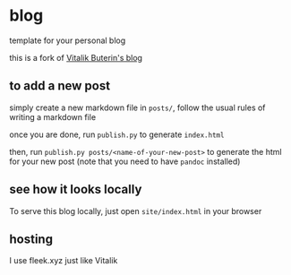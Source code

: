 # blog

template for your personal blog

this is a fork of [Vitalik Buterin's blog](https://github.com/vbuterin/blog)

## to add a new post

simply create a new markdown file in `posts/`, follow the usual rules of writing a markdown file

once you are done, run `publish.py` to generate `index.html`

then, run `publish.py posts/<name-of-your-new-post>` to generate the html for your new post (note that you need to have `pandoc` installed)

## see how it looks locally

To serve this blog locally, just open `site/index.html` in your browser

## hosting

I use fleek.xyz just like Vitalik
